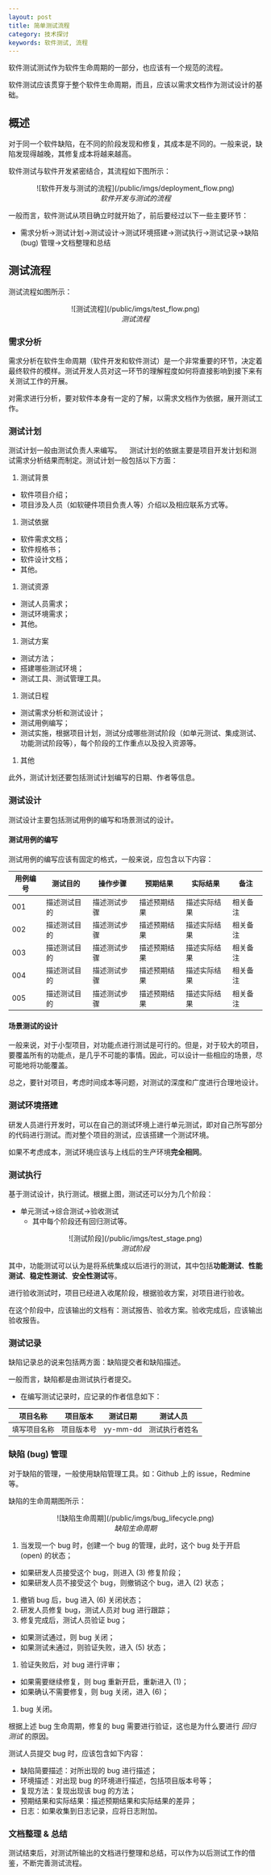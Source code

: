 ```yaml
---
layout: post
title: 简单测试流程
category: 技术探讨
keywords: 软件测试, 流程
---
```


软件测试测试作为软件生命周期的一部分，也应该有一个规范的流程。

软件测试应该贯穿于整个软件生命周期，而且，应该以需求文档作为测试设计的基础。

## 概述

对于同一个软件缺陷，在不同的阶段发现和修复，其成本是不同的。一般来说，缺陷发现得越晚，其修复成本将越来越高。

软件测试与软件开发紧密结合，其流程如下图所示：

<center>![软件开发与测试的流程](/public/imgs/deployment_flow.png)</center>
<center><i>软件开发与测试的流程</i></center>

一般而言，软件测试从项目确立时就开始了，前后要经过以下一些主要环节：

* 需求分析→测试计划→测试设计→测试环境搭建→测试执行→测试记录→缺陷 (bug) 管理→文档整理和总结


## 测试流程

测试流程如图所示：

<center>![测试流程](/public/imgs/test_flow.png)</center>
<center><i>测试流程</i></center>

### 需求分析

需求分析在软件生命周期（软件开发和软件测试）是一个非常重要的环节，决定着最终软件的模样。测试开发人员对这一环节的理解程度如何将直接影响到接下来有关测试工作的开展。

对需求进行分析，要对软件本身有一定的了解，以需求文档作为依据，展开测试工作。

### 测试计划

测试计划一般由测试负责人来编写。
  
测试计划的依据主要是项目开发计划和测试需求分析结果而制定。测试计划一般包括以下方面：

1. 测试背景
  * 软件项目介绍；
  * 项目涉及人员（如软硬件项目负责人等）介绍以及相应联系方式等。
1. 测试依据
  * 软件需求文档；
  * 软件规格书；
  * 软件设计文档；
  * 其他。
1. 测试资源
  * 测试人员需求；
  * 测试环境需求；
  * 其他。
1. 测试方案
  * 测试方法；
  * 搭建哪些测试环境；
  * 测试工具、测试管理工具。
1. 测试日程
  * 测试需求分析和测试设计；
  * 测试用例编写；
  * 测试实施，根据项目计划，测试分成哪些测试阶段（如单元测试、集成测试、功能测试阶段等），每个阶段的工作重点以及投入资源等。
1. 其他

此外，测试计划还要包括测试计划编写的日期、作者等信息。

### 测试设计

测试设计主要包括测试用例的编写和场景测试的设计。

#### 测试用例的编写

测试用例的编写应该有固定的格式，一般来说，应包含以下内容：

| 用例编号 | 测试目的 | 操作步骤 | 预期结果 | 实际结果 | 备注 |
|----------|----------|----------|----------|----------|------|
|001|描述测试目的|描述测试步骤|描述预期结果|描述实际结果|相关备注|
|002|描述测试目的|描述测试步骤|描述预期结果|描述实际结果|相关备注|
|003|描述测试目的|描述测试步骤|描述预期结果|描述实际结果|相关备注|
|004|描述测试目的|描述测试步骤|描述预期结果|描述实际结果|相关备注|
|005|描述测试目的|描述测试步骤|描述预期结果|描述实际结果|相关备注|

#### 场景测试的设计

一般来说，对于小型项目，对功能点进行测试是可行的。但是，对于较大的项目，要覆盖所有的功能点，是几乎不可能的事情。因此，可以设计一些相应的场景，尽可能地将功能覆盖。

总之，要针对项目，考虑时间成本等问题，对测试的深度和广度进行合理地设计。

### 测试环境搭建

研发人员进行开发时，可以在自己的测试环境上进行单元测试，即对自己所写部分的代码进行测试。而对整个项目的测试，应该搭建一个测试环境。

如果不考虑成本，测试环境应该与上线后的生产环境**完全相同**。

### 测试执行

基于测试设计，执行测试。根据上图，测试还可以分为几个阶段：

* 单元测试→综合测试→验收测试
  * 其中每个阶段还有回归测试等。

<center>![测试阶段](/public/imgs/test_stage.png)</center>
<center><i>测试阶段</i></center>

其中，功能测试可以认为是将系统集成以后进行的测试，其中包括**功能测试**、**性能测试**、**稳定性测试**、**安全性测试**等。

进行验收测试时，项目已经进入收尾阶段，根据验收方案，对项目进行验收。

在这个阶段中，应该输出的文档有：测试报告、验收方案。验收完成后，应该输出验收报告。

### 测试记录

缺陷记录总的说来包括两方面：缺陷提交者和缺陷描述。

一般而言，缺陷都是由测试执行者提交。

* 在编写测试记录时，应记录的作者信息如下： 
 
| 项目名称 | 项目版本 | 测试日期 | 测试人员 |
|----------|----------|----------|----------|
|填写项目名称|项目版本号|yy-mm-dd|测试执行者姓名|


### 缺陷 (bug) 管理

对于缺陷的管理，一般使用缺陷管理工具。如：Github 上的 issue，Redmine 等。

缺陷的生命周期图所示：

<center>![缺陷生命周期](/public/imgs/bug_lifecycle.png)</center>
<center><i>缺陷生命周期</i></center>

1. 当发现一个 bug 时，创建一个 bug 的管理，此时，这个 bug 处于开启 (open) 的状态；
  * 如果研发人员接受这个 bug，则进入 (3) 修复阶段；
  * 如果研发人员不接受这个 bug，则撤销这个 bug，进入 (2) 状态；
1. 撤销 bug 后，bug 进入 (6) 关闭状态；
1. 研发人员修复 bug，测试人员对 bug 进行跟踪；
1. 修复完成后，测试人员验证 bug；
  * 如果测试通过，则 bug 关闭；
  * 如果测试未通过，则验证失败，进入 (5) 状态；
1. 验证失败后，对 bug 进行评审；
  * 如果需要继续修复，则 bug 重新开启，重新进入 (1)；
  * 如果确认不需要修复，则 bug 关闭，进入 (6)；
1. bug 关闭。

根据上述 bug 生命周期，修复的 bug 需要进行验证，这也是为什么要进行 *回归测试* 的原因。

测试人员提交 bug 时，应该包含如下内容：

  * 缺陷简要描述：对所出现的 bug 进行描述；
  * 环境描述：对出现 bug 的环境进行描述，包括项目版本号等；
  * 复现方法：复现出现该 bug 的方法；
  * 预期结果和实际结果：描述预期结果和实际结果的差异；
  * 日志：如果收集到日志记录，应将日志附加。

### 文档整理 & 总结

测试结束后，对测试所输出的文档进行整理和总结，可以作为以后测试工作的借鉴，不断完善测试流程。



